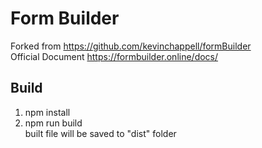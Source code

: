 
Form Builder
============


Forked from https://github.com/kevinchappell/formBuilder  
Official Document https://formbuilder.online/docs/


Build
-----

1. npm install  
2. npm run build  
   built file will be saved to "dist" folder  
